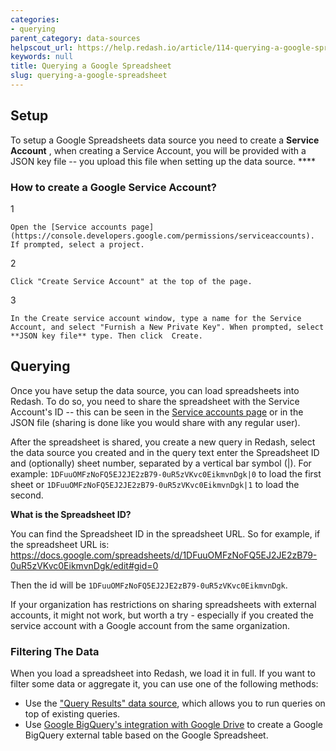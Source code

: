 ```yaml
---
categories:
- querying
parent_category: data-sources
helpscout_url: https://help.redash.io/article/114-querying-a-google-spreadsheet
keywords: null
title: Querying a Google Spreadsheet
slug: querying-a-google-spreadsheet
---
```

## Setup

To setup a Google Spreadsheets data source you need to create a **Service
Account** , when creating a Service Account, you will be provided with a JSON
key file -- you upload this file when setting up the data source. ****

### How to create a Google Service Account?

1

    Open the [Service accounts page](https://console.developers.google.com/permissions/serviceaccounts). If prompted, select a project. 
2

    Click "Create Service Account" at the top of the page.
3

    In the Create service account window, type a name for the Service Account, and select "Furnish a New Private Key". When prompted, select  **JSON key file** type. Then click  Create.

## Querying

Once you have setup the data source, you can load spreadsheets into Redash. To
do so, you need to share the spreadsheet with the Service Account's ID -- this
can be seen in the  [Service accounts
page](https://console.developers.google.com/permissions/serviceaccounts) or in
the JSON file (sharing is done like you would share with any regular user).

After the spreadsheet is shared, you create a new query in Redash, select the
data source you created and in the query text enter the Spreadsheet ID and
(optionally) sheet number, separated by a vertical bar symbol (|). For
example: `1DFuuOMFzNoFQ5EJ2JE2zB79-0uR5zVKvc0EikmvnDgk|0` to load the first
sheet or `1DFuuOMFzNoFQ5EJ2JE2zB79-0uR5zVKvc0EikmvnDgk|1` to load the second.

**What is the Spreadsheet ID?**

You can find the Spreadsheet ID in the spreadsheet URL. So for example, if the
spreadsheet URL is:  
<https://docs.google.com/spreadsheets/d/1DFuuOMFzNoFQ5EJ2JE2zB79-0uR5zVKvc0EikmvnDgk/edit#gid=0>

Then the id will be   `1DFuuOMFzNoFQ5EJ2JE2zB79-0uR5zVKvc0EikmvnDgk`.

If your organization has restrictions on sharing spreadsheets with external
accounts, it might not work, but worth a try - especially if you created the
service account with a Google account from the same organization.

### Filtering The Data

When you load a spreadsheet into Redash, we load it in full. If you want to
filter some data or aggregate it, you can use one of the following methods:

  * Use the ["Query Results" data source](http://help.redash.io/article/152-using-query-results-as-data-sources), which allows you to run queries on top of existing queries.
  * Use [Google BigQuery's integration with Google Drive](https://cloud.google.com/blog/big-data/2016/05/bigquery-integrates-with-google-drive) to create a Google BigQuery external table based on the Google Spreadsheet.

